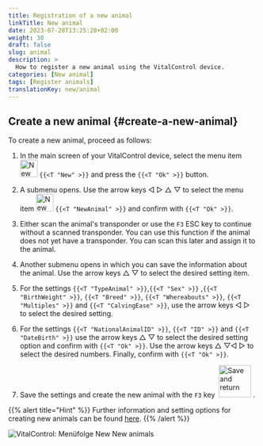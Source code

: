 ```yaml
---
title: Registration of a new animal
linkTitle: New animal
date: 2023-07-28T13:25:28+02:00
weight: 30
draft: false
slug: animal
description: >
  How to register a new animal using the VitalControl device.
categories: [New animal]
tags: [Register animals]
translationKey: new/animal
---
```

## Create a new animal {#create-a-new-animal}

To create a new animal, proceed as follows:

1. In the main screen of your VitalControl device, select the menu item <img src="/icons/main/new-animal.svg" width="35" align="bottom" alt="New animal" /> `{{<T "New" >}}` and press the `{{<T "Ok" >}}` button.

2. A submenu opens. Use the arrow keys ◁ ▷ △ ▽ to select the menu item <img src="/icons/main/new-animal.svg" width="35" align="bottom" alt="New animal" /> `{{<T "NewAnimal" >}}` and confirm with `{{<T "Ok" >}}`.

3. Either scan the animal's transponder or use the `F3` ESC key to continue without a scanned transponder. You can use this function if the animal does not yet have a transponder. You can scan this later and assign it to the animal.

4. Another submenu opens in which you can save the information about the animal. Use the arrow keys △ ▽ to select the desired setting item.

5. For the settings `{{<T "TypeAnimal" >}}`,`{{<T "Sex" >}}` ,`{{<T "BirthWeight" >}}`, `{{<T "Breed" >}}`, `{{<T "Whereabouts" >}}`, `{{<T "Multiples" >}}` and `{{<T "CalvingEase" >}}`, use the arrow keys ◁ ▷ to select the desired setting.

6. For the settings `{{<T "NationalAnimalID" >}}`, `{{<T "ID" >}}` and `{{<T "DateBirth" >}}` use the arrow keys △ ▽ to select the desired setting option and confirm with `{{<T "Ok" >}}`. Use the arrow keys △ ▽◁ ▷ to select the desired numbers. Finally, confirm with `{{<T "Ok" >}}`.

7. Save the settings and create the new animal with the `F3` key &nbsp;<img src="/icons/footer/save_exit.svg" width="65" align="bottom" alt="Save and return" />&nbsp;.

{{% alert title="Hint" %}}
Further information and setting options for creating new animals can be found [here](../../settings/animal-registration/).
{{% /alert %}}

   ![VitalControl: Menüfolge New New animals](../images/new.png "Create a new animal")
